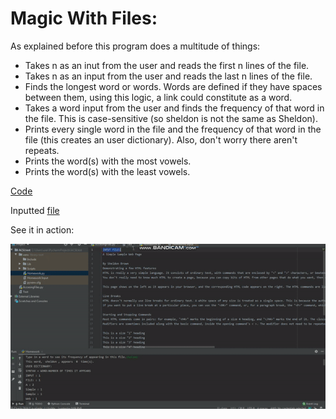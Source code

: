 # Magic With Files:
As explained before this program does a multitude of things:
* Takes n as an inut from the user and reads the first n lines of the file.
* Takes n as an input from the user and reads the last n lines of the file.
* Finds the longest word or words. Words are defined if they have spaces between them, using this logic, a link could constitute as a word.
* Takes a word input from the user and finds the frequency of that word in the file. This is case-sensitive (so sheldon is not the same as Sheldon).
* Prints every single word in the file and the frequency of that word in the file (this creates an user dictionary). Also, don't worry there aren't repeats. 
* Prints the word(s) with the most vowels.
* Prints the word(s) with the least vowels.

[Code]()

Inputted [file]()

See it in action:

![1](https://github.com/BOLTZZ/Python/blob/master/Python%20Algorithms%20%26%20Code/Magic%20With%20Files/Magic_File_Showcase.gif)
